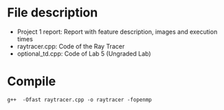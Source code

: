 # File description 

- Project 1 report: Report with feature description, images and execution times
- raytracer.cpp: Code of the Ray Tracer
- optional_td.cpp: Code of Lab 5 (Ungraded Lab)
# Compile 
```
g++  -Ofast raytracer.cpp -o raytracer -fopenmp
```
